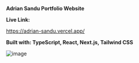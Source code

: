 **Adrian Sandu Portfolio Website**

**Live Link:**

https://adrian-sandu.vercel.app/

**Built with: TypeScript, React, Next.js, Tailwind CSS**

![image](https://github.com/user-attachments/assets/e9dbc8cb-5f88-42bd-9f22-b8c4015865df)

